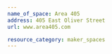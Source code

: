 ```yaml
---
name_of_space: Area 405
address: 405 East Oliver Street
url: www.area405.com

resource_category: maker_spaces
---
```

